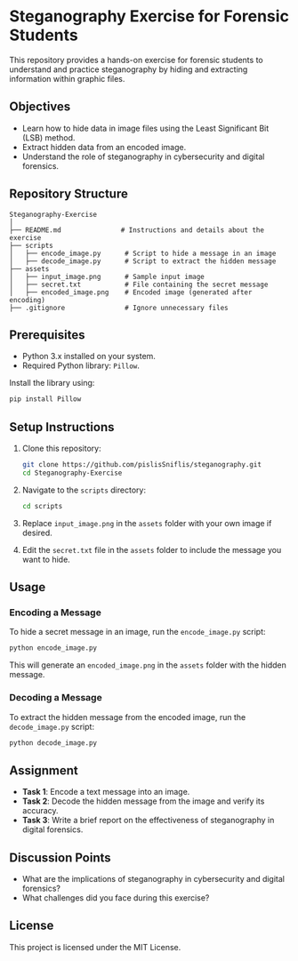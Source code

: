 # Steganography Exercise for Forensic Students

This repository provides a hands-on exercise for forensic students to understand and practice steganography by hiding and extracting information within graphic files.

## Objectives
- Learn how to hide data in image files using the Least Significant Bit (LSB) method.
- Extract hidden data from an encoded image.
- Understand the role of steganography in cybersecurity and digital forensics.

## Repository Structure
```
Steganography-Exercise
│
├── README.md               # Instructions and details about the exercise
├── scripts
│   ├── encode_image.py      # Script to hide a message in an image
│   ├── decode_image.py      # Script to extract the hidden message
├── assets
│   ├── input_image.png      # Sample input image
│   ├── secret.txt           # File containing the secret message
│   ├── encoded_image.png    # Encoded image (generated after encoding)
├── .gitignore               # Ignore unnecessary files
```

## Prerequisites
- Python 3.x installed on your system.
- Required Python library: `Pillow`.

Install the library using:
```bash
pip install Pillow
```

## Setup Instructions
1. Clone this repository:
   ```bash
   git clone https://github.com/pislisSniflis/steganography.git
   cd Steganography-Exercise
   ```

2. Navigate to the `scripts` directory:
   ```bash
   cd scripts
   ```

3. Replace `input_image.png` in the `assets` folder with your own image if desired.
4. Edit the `secret.txt` file in the `assets` folder to include the message you want to hide.

## Usage

### Encoding a Message
To hide a secret message in an image, run the `encode_image.py` script:
```bash
python encode_image.py
```

This will generate an `encoded_image.png` in the `assets` folder with the hidden message.

### Decoding a Message
To extract the hidden message from the encoded image, run the `decode_image.py` script:
```bash
python decode_image.py
```

## Assignment
- **Task 1**: Encode a text message into an image.
- **Task 2**: Decode the hidden message from the image and verify its accuracy.
- **Task 3**: Write a brief report on the effectiveness of steganography in digital forensics.

## Discussion Points
- What are the implications of steganography in cybersecurity and digital forensics?
- What challenges did you face during this exercise?

## License
This project is licensed under the MIT License.
